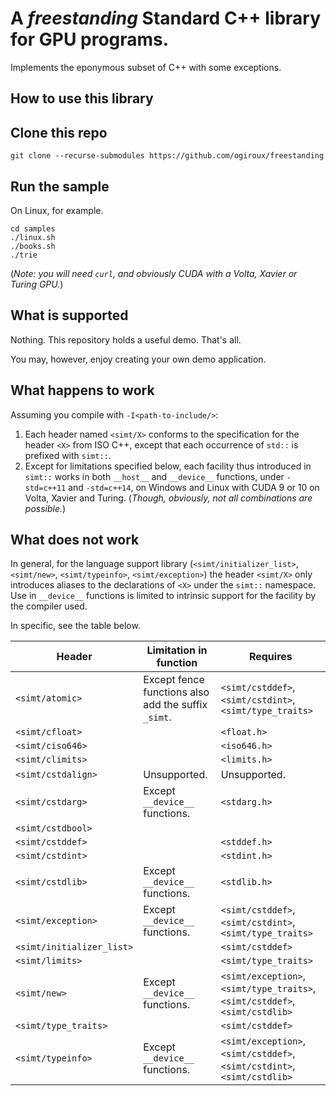 # A _freestanding_ Standard C++ library for GPU programs.

Implements the eponymous subset of C++ with some exceptions.

## How to use this library

## Clone this repo

```
git clone --recurse-submodules https://github.com/ogiroux/freestanding
```

## Run the sample

On Linux, for example.

```
cd samples
./linux.sh
./books.sh
./trie
```

(_Note: you will need `curl`, and obviously CUDA with a Volta, Xavier or Turing GPU._)

## What is supported

Nothing. This repository holds a useful demo. That's all.

You may, however, enjoy creating your own demo application.

## What happens to work

Assuming you compile with `-I<path-to-include/>`:
1. Each header named `<simt/X>` conforms to the specification for the header `<X>` from ISO C++, except that each occurrence of `std::` is prefixed with `simt::`.
2. Except for limitations specified below, each facility thus introduced in `simt::` works in both `__host__` and `__device__` functions, under `-std=c++11` and `-std=c++14`, on Windows and Linux with CUDA 9 or 10 on Volta, Xavier and Turing. (_Though, obviously, not all combinations are possible._)

## What does not work

In general, for the language support library (`<simt/initializer_list>`, `<simt/new>`, `<simt/typeinfo>`, `<simt/exception>`) the header `<simt/X>` only introduces aliases to the declarations of `<X>` under the `simt::` namespace. Use in `__device__` functions is limited to intrinsic support for the facility by the compiler used.
  
In specific, see the table below.

| Header | Limitation in function | Requires | 
| ----------------------- | ------------------------------------------------------------ | ------------------------------------------------------------ |
| `<simt/atomic>`           | Except fence functions also add the suffix `_simt`. | `<simt/cstddef>`, `<simt/cstdint>`, `<simt/type_traits>`           |
| `<simt/cfloat>`           |                                                              | `<float.h>`                                                    |
| `<simt/ciso646>`          |                                                              | `<iso646.h>`                                                   |
| `<simt/climits>`          |                                                              | `<limits.h>`                                                   |
| `<simt/cstdalign>`        | Unsupported.                                                | Unsupported.                                                 |
| `<simt/cstdarg>`          | Except `__device__` functions.                                            | `<stdarg.h>`                                                   |
| `<simt/cstdbool>`         |                                                              |                                                              |
| `<simt/cstddef>`          |                                                              | `<stddef.h>`                                                   |
| `<simt/cstdint>`          |                                                              | `<stdint.h>`                                                   |
| `<simt/cstdlib>`          | Except `__device__` functions.                                            | `<stdlib.h>`                                                   |
| `<simt/exception>`        | Except `__device__` functions.                                            | `<simt/cstddef>`, `<simt/cstdint>`, `<simt/type_traits>`           |
| `<simt/initializer_list>` |                                                              | `<simt/cstddef>`                                               |
| `<simt/limits>`           |                                                              | `<simt/type_traits>`                                           |
| `<simt/new>`              | Except `__device__` functions.                                            | `<simt/exception>`, `<simt/type_traits>`, `<simt/cstddef>`, `<simt/cstdlib>` |
| `<simt/type_traits>`      |                                                              | `<simt/cstddef>`                                               |
| `<simt/typeinfo>`         | Except `__device__` functions.                                            | `<simt/exception>`, `<simt/cstddef>`, `<simt/cstdint>`, `<simt/cstdlib>` |
